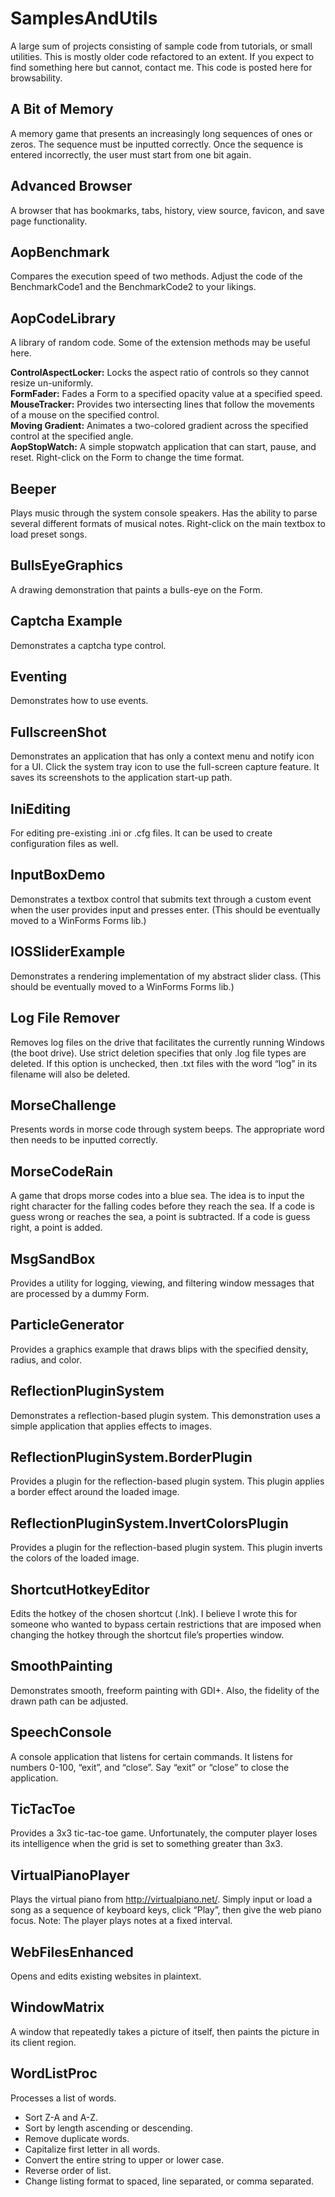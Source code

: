 # SamplesAndUtils
A large sum of projects consisting of sample code from tutorials, or small utilities. This is mostly older code refactored to an extent. If you expect to find something here but cannot, contact me. This code is posted here for browsability.
## A Bit of Memory
A memory game that presents an increasingly long sequences of ones or zeros. The sequence must be inputted correctly. Once the sequence is entered incorrectly, the user must start from one bit again.
## Advanced Browser
A browser that has bookmarks, tabs, history, view source, favicon, and save page functionality.
## AopBenchmark
Compares the execution speed of two methods. Adjust the code of the BenchmarkCode1 and the BenchmarkCode2 to your likings.
## AopCodeLibrary
A library of random code. Some of the extension methods may be useful here.

__ControlAspectLocker:__ Locks the aspect ratio of controls so they cannot resize un-uniformly.  
__FormFader:__ Fades a Form to a specified opacity value at a specified speed.  
__MouseTracker:__ Provides two intersecting lines that follow the movements of a mouse on the specified control.  
__Moving Gradient:__ Animates a two-colored gradient across the specified control at the specified angle.  
__AopStopWatch:__ A simple stopwatch application that can start, pause, and reset. Right-click on the Form to change the time format.  
## Beeper
Plays music through the system console speakers. Has the ability to parse several different formats of musical notes. Right-click on the main textbox to load preset songs.
## BullsEyeGraphics
A drawing demonstration that paints a bulls-eye on the Form.
## Captcha Example
Demonstrates a captcha type control.
## Eventing
Demonstrates how to use events.
## FullscreenShot
Demonstrates an application that has only a context menu and notify icon for a UI. Click the system tray icon to use the full-screen capture feature. It saves its screenshots to the application start-up path.
## IniEditing
For editing pre-existing .ini or .cfg files. It can be used to create configuration files as well.
## InputBoxDemo
Demonstrates a textbox control that submits text through a custom event when the user provides input and presses enter. (This should be eventually moved to a WinForms Forms lib.)
## IOSSliderExample
Demonstrates a rendering implementation of my abstract slider class. (This should be eventually moved to a WinForms Forms lib.)
## Log File Remover
Removes log files on the drive that facilitates the currently running Windows (the boot drive). Use strict deletion specifies that only .log file types are deleted. If this option is unchecked, then .txt files with the word “log” in its filename will also be deleted.
## MorseChallenge
Presents words in morse code through system beeps. The appropriate word then needs to be inputted correctly.
## MorseCodeRain
A game that drops morse codes into a blue sea. The idea is to input the right character for the falling codes before they reach the sea. If a code is guess wrong or reaches the sea, a point is subtracted. If a code is guess right, a point is added.
## MsgSandBox
Provides a utility for logging, viewing, and filtering window messages that are processed by a dummy Form.
## ParticleGenerator
Provides a graphics example that draws blips with the specified density, radius, and color.
## ReflectionPluginSystem
Demonstrates a reflection-based plugin system. This demonstration uses a simple application that applies effects to images.
## ReflectionPluginSystem.BorderPlugin
Provides a plugin for the reflection-based plugin system. This plugin applies a border effect around the loaded image.
## ReflectionPluginSystem.InvertColorsPlugin
Provides a plugin for the reflection-based plugin system. This plugin inverts the colors of the loaded image.
## ShortcutHotkeyEditor
Edits the hotkey of the chosen shortcut (.lnk). I believe I wrote this for someone who wanted to bypass certain restrictions that are imposed when changing the hotkey through the shortcut file’s properties window.
## SmoothPainting
Demonstrates smooth, freeform painting with GDI+. Also, the fidelity of the drawn path can be adjusted.
## SpeechConsole
A console application that listens for certain commands. It listens for numbers 0-100, “exit”, and “close”. Say “exit” or “close” to close the application.
## TicTacToe
Provides a 3x3 tic-tac-toe game. Unfortunately, the computer player loses its intelligence when the grid is set to something greater than 3x3.
## VirtualPianoPlayer
Plays the virtual piano from http://virtualpiano.net/. Simply input or load a song as a sequence of keyboard keys, click “Play”, then give the web piano focus. Note: The player plays notes at a fixed interval.
## WebFilesEnhanced
Opens and edits existing websites in plaintext.
## WindowMatrix
A window that repeatedly takes a picture of itself, then paints the picture in its client region.
## WordListProc
Processes a list of words.
-	Sort Z-A and A-Z.
-	Sort by length ascending or descending.
-	Remove duplicate words.
-	Capitalize first letter in all words.
-	Convert the entire string to upper or lower case.
-	Reverse order of list.
-	Change listing format to spaced, line separated, or comma separated.

